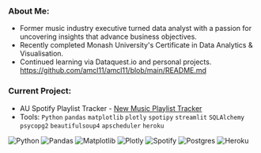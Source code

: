 ### About Me:
 - Former music industry executive turned data analyst with a passion for uncovering insights that advance business objectives.
 - Recently completed Monash University's Certificate in Data Analytics & Visualisation. 
 - Continued learning via Dataquest.io and personal projects.
https://github.com/amcl11/amcl11/blob/main/README.md
### Current Project:
- AU Spotify Playlist Tracker - [New Music Playlist Tracker](https://new-music-playlist-tracker-c480db72347d.herokuapp.com/)
- Tools: `Python` `pandas` `matplotlib` `plotly` `spotipy` `streamlit` `SQLAlchemy` `psycopg2` `beautifulsoup4` `apscheduler` `heroku` 

![Python](https://img.shields.io/badge/python-3670A0?style=for-the-badge&logo=python&logoColor=ffdd54)
![Pandas](https://img.shields.io/badge/pandas-%23150458.svg?style=for-the-badge&logo=pandas&logoColor=white)
![Matplotlib](https://img.shields.io/badge/Matplotlib-%23ffffff.svg?style=for-the-badge&logo=Matplotlib&logoColor=black)
![Plotly](https://img.shields.io/badge/Plotly-%233F4F75.svg?style=for-the-badge&logo=plotly&logoColor=white)
![Spotify](https://img.shields.io/badge/Spotify-1ED760?style=for-the-badge&logo=spotify&logoColor=white)
![Postgres](https://img.shields.io/badge/postgres-%23316192.svg?style=for-the-badge&logo=postgresql&logoColor=white)
![Heroku](https://img.shields.io/badge/heroku-%23430098.svg?style=for-the-badge&logo=heroku&logoColor=white)


<!---
amcl11/amcl11 is a ✨ special ✨ repository because its `README.md` (this file) appears on your GitHub profile.
You can click the Preview link to take a look at your changes.
--->
